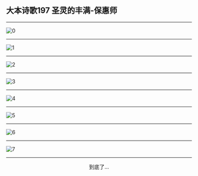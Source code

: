 
## 大本诗歌197 圣灵的丰满-保惠师
        
<div id="aplayer0"></div>

<div id="aplayer1"></div>

<div id="aplayer2"></div>

---

<img alt="0" data-original="https://cdn.jsdelivr.net/gh/k34869/shi/data/d0190/0">

---

<img alt="1" data-original="https://cdn.jsdelivr.net/gh/k34869/shi/data/d0190/1">

---

<img alt="2" data-original="https://cdn.jsdelivr.net/gh/k34869/shi/data/d0190/2">

---

<img alt="3" data-original="https://cdn.jsdelivr.net/gh/k34869/shi/data/d0190/3">

---

<img alt="4" data-original="https://cdn.jsdelivr.net/gh/k34869/shi/data/d0190/4">

---

<img alt="5" data-original="https://cdn.jsdelivr.net/gh/k34869/shi/data/d0190/5">

---

<img alt="6" data-original="https://cdn.jsdelivr.net/gh/k34869/shi/data/d0190/6">

---

<img alt="7" data-original="https://cdn.jsdelivr.net/gh/k34869/shi/data/d0190/7">

---

<p style="text-align: center">到底了...</p>

<script src="/js/dist-view.js"></script>

<script>
MAIN.id = 'd0190';
        
const ap0 = new APlayer({
    container: document.getElementById('aplayer0'),
    volume: 1,
    loop: 'none',
    preload: 'none',
    audio: [{
        name: 'D197.mp3',
        artist: '大本诗歌',
        url: 'https://res.wx.qq.com/voice/getvoice?mediaid=MzI0NTk3MDM5M18yMjQ3NTIxMjc2',
        cover: '/favicon'
    }]
});
const ap1 = new APlayer({
    container: document.getElementById('aplayer1'),
    volume: 1,
    loop: 'none',
    preload: 'none',
    audio: [{
        name: 'D197第一节领唱.mp3',
        artist: '大本诗歌',
        url: 'https://res.wx.qq.com/voice/getvoice?mediaid=MzI0NTk3MDM5M18yMjQ3NTIxMjc3',
        cover: '/favicon'
    }]
});
const ap2 = new APlayer({
    container: document.getElementById('aplayer2'),
    volume: 1,
    loop: 'none',
    preload: 'none',
    audio: [{
        name: 'D197教唱版.mp3',
        artist: '大本诗歌',
        url: 'https://res.wx.qq.com/voice/getvoice?mediaid=MzI0NTk3MDM5M18yMjQ3NTIxMjc4',
        cover: '/favicon'
    }]
});
</script>
